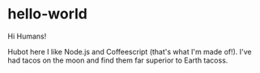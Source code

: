 hello-world
===========

Hi Humans!

Hubot here I like Node.js and Coffeescript (that's what I'm made of!).
I've had tacos on the moon and find them far superior to Earth tacoss.
